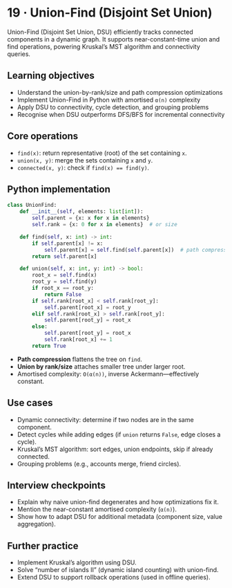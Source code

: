 # 19 · Union-Find (Disjoint Set Union)

Union-Find (Disjoint Set Union, DSU) efficiently tracks connected components in a dynamic graph. It supports near-constant-time union and find operations, powering Kruskal’s MST algorithm and connectivity queries.

## Learning objectives
- Understand the union-by-rank/size and path compression optimizations
- Implement Union-Find in Python with amortised `α(n)` complexity
- Apply DSU to connectivity, cycle detection, and grouping problems
- Recognise when DSU outperforms DFS/BFS for incremental connectivity

## Core operations
- `find(x)`: return representative (root) of the set containing `x`.
- `union(x, y)`: merge the sets containing `x` and `y`.
- `connected(x, y)`: check if `find(x) == find(y)`.

## Python implementation

```python
class UnionFind:
    def __init__(self, elements: list[int]):
        self.parent = {x: x for x in elements}
        self.rank = {x: 0 for x in elements}  # or size

    def find(self, x: int) -> int:
        if self.parent[x] != x:
            self.parent[x] = self.find(self.parent[x])  # path compression
        return self.parent[x]

    def union(self, x: int, y: int) -> bool:
        root_x = self.find(x)
        root_y = self.find(y)
        if root_x == root_y:
            return False
        if self.rank[root_x] < self.rank[root_y]:
            self.parent[root_x] = root_y
        elif self.rank[root_x] > self.rank[root_y]:
            self.parent[root_y] = root_x
        else:
            self.parent[root_y] = root_x
            self.rank[root_x] += 1
        return True
```

- **Path compression** flattens the tree on `find`.
- **Union by rank/size** attaches smaller tree under larger root.
- Amortised complexity: `O(α(n))`, inverse Ackermann—effectively constant.

## Use cases
- Dynamic connectivity: determine if two nodes are in the same component.
- Detect cycles while adding edges (if `union` returns `False`, edge closes a cycle).
- Kruskal’s MST algorithm: sort edges, union endpoints, skip if already connected.
- Grouping problems (e.g., accounts merge, friend circles).

## Interview checkpoints
- Explain why naive union-find degenerates and how optimizations fix it.
- Mention the near-constant amortised complexity (`α(n)`).
- Show how to adapt DSU for additional metadata (component size, value aggregation).

## Further practice
- Implement Kruskal’s algorithm using DSU.
- Solve “number of islands II” (dynamic island counting) with union-find.
- Extend DSU to support rollback operations (used in offline queries).
